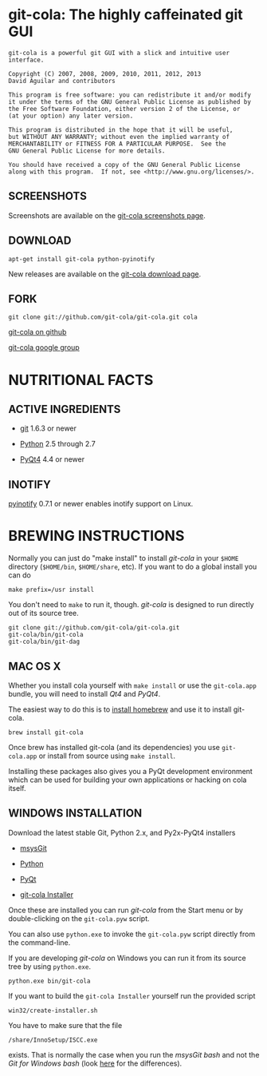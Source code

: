 # git-cola: The highly caffeinated git GUI

    git-cola is a powerful git GUI with a slick and intuitive user interface.

    Copyright (C) 2007, 2008, 2009, 2010, 2011, 2012, 2013
    David Aguilar and contributors

    This program is free software: you can redistribute it and/or modify
    it under the terms of the GNU General Public License as published by
    the Free Software Foundation, either version 2 of the License, or
    (at your option) any later version.

    This program is distributed in the hope that it will be useful,
    but WITHOUT ANY WARRANTY; without even the implied warranty of
    MERCHANTABILITY or FITNESS FOR A PARTICULAR PURPOSE.  See the
    GNU General Public License for more details.

    You should have received a copy of the GNU General Public License
    along with this program.  If not, see <http://www.gnu.org/licenses/>.

## SCREENSHOTS

Screenshots are available on the
[git-cola screenshots page](http://git-cola.github.io/screenshots.html).

## DOWNLOAD

    apt-get install git-cola python-pyinotify

New releases are available on the
[git-cola download page](http://git-cola.github.io/downloads.html).

## FORK

    git clone git://github.com/git-cola/git-cola.git cola

[git-cola on github](https://github.com/git-cola/git-cola)

[git-cola google group](http://groups.google.com/group/git-cola/)


# NUTRITIONAL FACTS


## ACTIVE INGREDIENTS

* [git](http://git-scm.com/) 1.6.3 or newer

* [Python](http://python.org/) 2.5 through 2.7

* [PyQt4](http://www.riverbankcomputing.co.uk/software/pyqt/download) 4.4 or newer

## INOTIFY

[pyinotify](https://github.com/seb-m/pyinotify) 0.7.1 or newer
enables inotify support on Linux.

# BREWING INSTRUCTIONS

Normally you can just do "make install" to install *git-cola*
in your `$HOME` directory (`$HOME/bin`, `$HOME/share`, etc).
If you want to do a global install you can do

    make prefix=/usr install

You don't need to `make` to run it, though.
*git-cola* is designed to run directly out of its source tree.

    git clone git://github.com/git-cola/git-cola.git
    git-cola/bin/git-cola
    git-cola/bin/git-dag

## MAC OS X

Whether you install cola yourself with `make install` or
use the `git-cola.app` bundle, you will need to install
*Qt4* and *PyQt4*.

The easiest way to do this is to [install homebrew](http://mxcl.github.com/homebrew/)
and use it to install git-cola.

    brew install git-cola

Once brew has installed git-cola (and its dependencies) you use
`git-cola.app` or install from source using `make install`.

Installing these packages also gives you a PyQt development
environment which can be used for building your own applications
or hacking on cola itself.


## WINDOWS INSTALLATION

Download the latest stable Git, Python 2.x, and Py2x-PyQt4 installers

* [msysGit](http://msysgit.github.com/)

* [Python](http://python.org/download/)

* [PyQt](http://www.riverbankcomputing.co.uk/software/pyqt/download/)

* [git-cola Installer](https://github.com/git-cola/git-cola/downloads)

Once these are installed you can run *git-cola* from the Start menu or
by double-clicking on the `git-cola.pyw` script.

You can also use `python.exe` to invoke the `git-cola.pyw` script
directly from the command-line.

If you are developing *git-cola* on Windows you can run it from its
source tree by using `python.exe`.

    python.exe bin/git-cola

If you want to build the `git-cola Installer` yourself run the provided script

    win32/create-installer.sh

You have to make sure that the file

    /share/InnoSetup/ISCC.exe

exists. That is normally the case when you run the *msysGit bash* and
not the *Git for Windows bash* (look [here](http://msysgit.github.com/)
for the differences).

